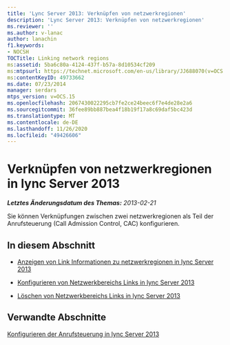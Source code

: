 ```yaml
---
title: 'Lync Server 2013: Verknüpfen von netzwerkregionen'
description: 'Lync Server 2013: Verknüpfen von netzwerkregionen'
ms.reviewer: ''
ms.author: v-lanac
author: lanachin
f1.keywords:
- NOCSH
TOCTitle: Linking network regions
ms:assetid: 5ba6c80a-4124-437f-b57a-8d10534cf209
ms:mtpsurl: https://technet.microsoft.com/en-us/library/JJ688070(v=OCS.15)
ms:contentKeyID: 49733662
ms.date: 07/23/2014
manager: serdars
mtps_version: v=OCS.15
ms.openlocfilehash: 2067430022295cb7fe2ce24beec6f7e4de28e2a6
ms.sourcegitcommit: 36fee89bb887bea4f18b19f17a8c69daf5bc423d
ms.translationtype: MT
ms.contentlocale: de-DE
ms.lasthandoff: 11/26/2020
ms.locfileid: "49426606"
---
```

# <a name="linking-network-regions-in-lync-server-2013"></a>Verknüpfen von netzwerkregionen in lync Server 2013

<div data-xmlns="http://www.w3.org/1999/xhtml">

<div class="topic" data-xmlns="http://www.w3.org/1999/xhtml" data-msxsl="urn:schemas-microsoft-com:xslt" data-cs="https://msdn.microsoft.com/">

<div data-asp="https://msdn2.microsoft.com/asp">



</div>

<div id="mainSection">

<div id="mainBody">

<span> </span>

_**Letztes Änderungsdatum des Themas:** 2013-02-21_

Sie können Verknüpfungen zwischen zwei netzwerkregionen als Teil der Anrufsteuerung (Call Admission Control, CAC) konfigurieren.

<div>

## <a name="in-this-section"></a>In diesem Abschnitt

  - [Anzeigen von Link Informationen zu netzwerkregionen in lync Server 2013](lync-server-2013-viewing-network-region-link-information.md)

  - [Konfigurieren von Netzwerkbereichs Links in lync Server 2013](lync-server-2013-configuring-network-region-links.md)

  - [Löschen von Netzwerkbereichs Links in lync Server 2013](lync-server-2013-deleting-network-region-links.md)

</div>

<div>

## <a name="related-sections"></a>Verwandte Abschnitte

[Konfigurieren der Anrufsteuerung in lync Server 2013](lync-server-2013-configure-call-admission-control.md)

</div>

</div>

<span> </span>

</div>

</div>

</div>

